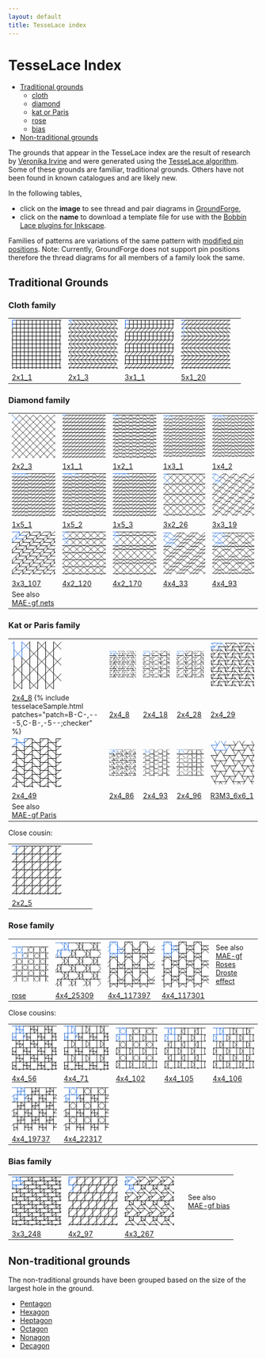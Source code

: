```yaml
---
layout: default
title: TesseLace index
---
```


[TesseLace.com]: https://tesselace.com
[GroundForge]: /GroundForge/tiles.html

TesseLace Index
==================
+ [Traditional grounds](#traditional-grounds)
   + [cloth](#cloth-family)
   + [diamond](#diamond-family)
   + [kat or Paris](#kat-or-paris-family)
   + [rose](#rose-family)
   + [bias](#bias-family)
+ [Non-traditional grounds](#non-traditional-grounds)

The grounds that appear in the TesseLace index are the result of research by [Veronika Irvine](https://tesselace.com/about) and were generated using the [TesseLace algorithm](https://tesselace.com/research/bridges2012/).  Some of these grounds are familiar, traditional grounds.  Others have not been found in known catalogues and are likely new.

In the following tables, 
* click on the **image** to see thread and pair diagrams in [GroundForge],
* click on the **name** to download a template file for use with the [Bobbin Lace plugins for Inkscape](https://tesselace.com/tools/inkscape-extension/).

Families of patterns are variations of the same pattern with [modified pin positions](/GroundForge/help/Reshape-Patterns).  Note: Currently, GroundForge does not support pin positions therefore the thread diagrams for all members of a family look the same.
   
Traditional Grounds
-------------------

### Cloth family

|     |     |     |     |     |
|:---|:---|:---|:---|:---|
[![](tl/cloth/2x1_1.png)][2x1_1] | [![](tl/cloth/2x1_3.png)][2x1_3] | [![](tl/cloth/3x1_1.png)][3x1_1] | [![](tl/cloth/5x1_20.png)][5x1_20]
<a href="tl/cloth/2x1_1.txt" download="2x1_1.txt">2x1_1</a> | <a href="tl/cloth/2x1_3.txt" download="2x1_3.txt">2x1_3</a> | <a href="tl/cloth/3x1_1.txt" download="3x1_1.txt">3x1_1</a> | <a href="tl/cloth/5x1_20.txt" download="5x1_20.txt">5x1_20</a>

### Diamond family

|     |     |     |     |     |
|:---|:---|:---|:---|:---|
[![](tl/4/2x2_3.png)][2x2_3] | [![](tl/4/1x1_1.png)][1x1_1] | [![](tl/4/1x2_1.png)][1x2_1] | [![](tl/4/1x3_1.png)][1x3_1] | [![](tl/4/1x4_2.png)][1x4_2]
<a href="tl/4/2x2_3.txt" download="2x2_3.txt">2x2_3</a> | <a href="tl/4/1x1_1.txt" download="1x1_1.txt">1x1_1</a> | <a href="tl/4/1x2_1.txt" download="1x2_1.txt">1x2_1</a> | <a href="tl/4/1x3_1.txt" download="1x3_1.txt">1x3_1</a> | <a href="tl/4/1x4_2.txt" download="1x4_2.txt">1x4_2</a>
[![](tl/4/1x5_1.png)][1x5_1] | [![](tl/4/1x5_2.png)][1x5_2] | [![](tl/4/1x5_3.png)][1x5_3] | [![](tl/4/3x2_26.png)][3x2_26] | [![](tl/4/3x3_19.png)][3x3_19]
<a href="tl/4/1x5_1.txt" download="1x5_1.txt">1x5_1</a> | <a href="tl/4/1x5_2.txt" download="1x5_2.txt">1x5_2</a> | <a href="tl/4/1x5_3.txt" download="1x5_3.txt">1x5_3</a> | <a href="tl/4/3x2_26.txt" download="3x2_26.txt">3x2_26</a> | <a href="tl/4/3x3_19.txt" download="3x3_19.txt">3x3_19</a>
[![](tl/4/3x3_107.png)][3x3_107] | [![](tl/4/4x2_120.png)][4x2_120] | [![](tl/4/4x2_170.png)][4x2_170] | [![](tl/4/4x4_33.png)][4x4_33] | [![](tl/4/4x4_93.png)][4x4_93]
<a href="tl/4/3x3_107.txt" download="3x3_107.txt">3x3_107</a> | <a href="tl/4/4x2_120.txt" download="4x2_120.txt">4x2_120</a> | <a href="tl/4/4x2_170.txt" download="4x2_170.txt">4x2_170</a> | <a href="tl/4/4x4_33.txt" download="4x4_33.txt">4x4_33</a> | <a href="tl/4/4x4_93.txt" download="4x4_93.txt">4x4_93</a>
See also<br> [MAE-gf nets](https://maetempels.github.io/MAE-gf/docs/nets#diagonal-net) |
 
### Kat or Paris family

|     |     |     |     |     |
|:---|:---|:---|:---|:---|
[![](tl/3_6/kat.png)][kat]  | [![](tl/3_6/2x4_8.png)][2x4_8] | [![](tl/3_6/2x4_18.png)][2x4_18] | [![](tl/3_6/2x4_28.png)][2x4_28] | [![](tl/3_6/2x4_29.png)][2x4_29]
  <a href="tl/3_6/kat.txt" download="kat.txt">2x4_8</a>  {% include tesselaceSample.html patches="patch=B-C-,---5,C-B-,-5--;checker" %} | <a href="tl/3_6/2x4_8.txt" download="2x4_8.txt">2x4_8</a> | <a href="tl/3_6/2x4_18.txt" download="2x4_18.txt">2x4_18</a> | <a href="tl/3_6/2x4_28.txt" download="2x4_28.txt">2x4_28</a> | <a href="tl/3_6/2x4_29.txt" download="2x4_29.txt">2x4_29</a>
[![](tl/3_6/2x4_49.png)][2x4_49] | [![](tl/3_6/2x4_86.png)][2x4_86] | [![](tl/3_6/2x4_93.png)][2x4_93] | [![](tl/3_6/2x4_96.png)][2x4_96] | [![](tl/3_6/R3M3_6x6_1.png)][R3M3_6x6_1]
<a href="tl/3_6/2x4_49.txt" download="2x4_49.txt">2x4_49</a>  | <a href="tl/3_6/2x4_86.txt" download="2x4_86.txt">2x4_86</a> | <a href="tl/3_6/2x4_93.txt" download="2x4_93.txt">2x4_93</a> |  <a href="tl/3_6/2x4_96.txt" download="2x4_96.txt">2x4_96</a> | <a href="tl/3_6/R3M3_6x6_1.txt" download="R3M3_6x6_1.txt">R3M3_6x6_1</a> | 
 See also<br> [MAE-gf Paris](https://maetempels.github.io/MAE-gf/docs/paris) | 
 
Close cousin:

|     |     |     |     |     |
|:---|:---|:---|:---|:---|
[![](tl/3_6/2x2_5.png)][2x2_5] |  
 <a href="tl/3_6/2x2_5.txt" download="2x2_5.txt">2x2_5</a> |   | 
 
### Rose family

|     |     |     |     |     |
|:---|:---|:---|:---|:---|
[![](tl/3_4_8/rose.png)][rose] |  [![](tl/3_4_8/4x4_25309.png)][4x4_25309] |  [![](tl/3_4_8/4x4_117397.png)][4x4_117397] |  [![](tl/3_4_8/4x4_117301.png)][4x4_117301] | See also<br> [MAE-gf Roses](https://maetempels.github.io/MAE-gf/docs/roses) <br> [Droste effect](/GroundForge/Droste-effect)
 <a href="tl/3_4_8/rose.txt" download="rose.txt">rose</a> |  <a href="tl/3_4_8/4x4_25309.txt" download="4x4_25309.txt">4x4_25309</a> |  <a href="tl/3_4_8/4x4_117397.txt" download="4x4_117397.txt">4x4_117397</a> | <a href="tl/3_4_8/4x4_117301.txt" download="4x4_117301.txt">4x4_117301</a>
 

Close cousins:

|     |     |     |     |     |
|:---|:---|:---|:---|:---|
[![](tl/3_4_8/4x4_56.png)][4x4_56] | [![](tl/3_4_7_8/4x4_71.png)][4x4_71] | [![](tl/3_4_7_8/4x4_102.png)][4x4_102] |  [![](tl/3_4_7/4x4_105.png)][4x4_105] |  [![](tl/3_4_7/4x4_106.png)][4x4_106]
 | <a href="tl/3_4_8/4x4_56.txt" download="4x4_56.txt">4x4_56</a> | <a href="tl/3_4_7_8/4x4_71.txt" download="4x4_71.txt">4x4_71</a> | <a href="tl/3_4_7_8/4x4_102.txt" download="4x4_102.txt">4x4_102</a> | <a href="tl/3_4_7/4x4_105.txt" download="4x4_105.txt">4x4_105</a> | <a href="tl/3_4_7/4x4_106.txt" download="4x4_106.txt">4x4_106</a>
[![](tl/3_4_8/4x4_19737.png)][4x4_19737] |  [![](tl/3_4_8/4x4_22317.png)][4x4_22317] |
 <a href="tl/3_4_8/4x4_19737.txt" download="4x4_19737.txt">4x4_19737</a> |  <a href="tl/3_4_8/4x4_22317.txt" download="4x4_22317.txt">4x4_22317</a>
 
### Bias family

|     |     |     |     |     |
|:---|:---|:---|:---|:---|
[![](tl/3_6/3x3_248.png)][3x3_248] | [![](tl/3_6/4x2_97.png)][4x2_97] | [![](tl/3_6/4x3_267.png)][4x3_267] |  | See also<br> [MAE-gf bias](https://maetempels.github.io/MAE-gf/docs/bias)
<a href="tl/3_6/3x3_248.txt" download="3x3_248.txt">3x3_248</a> | <a href="tl/3_6/4x2_97.txt" download="4x2_97.txt">4x2_97</a> | <a href="tl/3_6/4x3_267.txt" download="4x3_267.txt">4x3_267</a> |

Non-traditional grounds
-----------------------

The non-traditional grounds have been grouped based on the size of the largest hole in the ground.

* [Pentagon](5.md)
* [Hexagon](6.md)
* [Heptagon](7.md)
* [Octagon](8_9_10.md#8)
* [Nonagon](8_9_10.md#9)
* [Decagon](8_9_10.md#10) 

[2x1_1]: /GroundForge/tiles.html?patchWidth=12&patchHeight=12&tile=8,1&shiftColsSW=0&shiftRowsSW=2&shiftColsSE=1&shiftRowsSE=0&
[2x1_3]: /GroundForge/tiles.html?patchWidth=12&patchHeight=12&tile=6,2&shiftColsSW=0&shiftRowsSW=2&shiftColsSE=1&shiftRowsSE=0&
[3x1_1]: /GroundForge/tiles.html?patchWidth=12&patchHeight=12&tile=6,8,1&shiftColsSW=0&shiftRowsSW=3&shiftColsSE=1&shiftRowsSE=0&
[5x1_20]: /GroundForge/tiles.html?patchWidth=12&patchHeight=12&tile=6,6,6,2,2&shiftColsSW=0&shiftRowsSW=5&shiftColsSE=1&shiftRowsSE=0&

[1x1_1]: /GroundForge/tiles.html?patchWidth=12&patchHeight=12&tile=6&shiftColsSW=0&shiftRowsSW=1&shiftColsSE=1&shiftRowsSE=0&
[1x2_1]: /GroundForge/tiles.html?patchWidth=12&patchHeight=12&tile=53&shiftColsSW=0&shiftRowsSW=1&shiftColsSE=2&shiftRowsSE=0&
[1x3_1]: /GroundForge/tiles.html?patchWidth=12&patchHeight=12&tile=563&shiftColsSW=0&shiftRowsSW=1&shiftColsSE=3&shiftRowsSE=0&
[1x4_2]: /GroundForge/tiles.html?patchWidth=12&patchHeight=12&tile=5632&shiftColsSW=0&shiftRowsSW=1&shiftColsSE=4&shiftRowsSE=0&
[1x5_1]: /GroundForge/tiles.html?patchWidth=12&patchHeight=12&tile=56663&shiftColsSW=0&shiftRowsSW=1&shiftColsSE=5&shiftRowsSE=0&
[1x5_2]: /GroundForge/tiles.html?patchWidth=12&patchHeight=12&tile=56353&shiftColsSW=0&shiftRowsSW=1&shiftColsSE=5&shiftRowsSE=0&
[1x5_3]: /GroundForge/tiles.html?patchWidth=12&patchHeight=12&tile=56632&shiftColsSW=0&shiftRowsSW=1&shiftColsSE=5&shiftRowsSE=0&
[2x2_3]: /GroundForge/tiles.html?patchWidth=12&patchHeight=12&tile=5-,-5&shiftColsSW=0&shiftRowsSW=2&shiftColsSE=2&shiftRowsSE=0&
[3x3_19]: /GroundForge/tiles.html?patchWidth=12&patchHeight=12&tile=56-,6-5,-56&shiftColsSW=0&shiftRowsSW=3&shiftColsSE=3&shiftRowsSE=0&
[3x2_26]: /GroundForge/tiles.html?patchWidth=12&patchHeight=12&tile=53,5-,-5&shiftColsSW=0&shiftRowsSW=3&shiftColsSE=2&shiftRowsSE=0&
[3x3_107]: /GroundForge/tiles.html?patchWidth=12&patchHeight=12&tile=4-L,-L4,L4-&shiftColsSW=0&shiftRowsSW=3&shiftColsSE=3&shiftRowsSE=0&
[4x4_33]: /GroundForge/tiles.html?patchWidth=12&patchHeight=12&tile=566-,66-5,6-56,-566&shiftColsSW=0&shiftRowsSW=4&shiftColsSE=4&shiftRowsSE=0&
[4x4_93]: /GroundForge/tiles.html?patchWidth=12&patchHeight=12&tile=5632,56-2,5-5-,-535&shiftColsSW=0&shiftRowsSW=4&shiftColsSE=4&shiftRowsSE=0&
[4x2_120]: /GroundForge/tiles.html?patchWidth=12&patchHeight=12&tile=53,5-,35,-5&shiftColsSW=0&shiftRowsSW=4&shiftColsSE=2&shiftRowsSE=0&
[4x2_170]: /GroundForge/tiles.html?patchWidth=12&patchHeight=12&tile=53,53,5-,-5&shiftColsSW=0&shiftRowsSW=4&shiftColsSE=2&shiftRowsSE=0&

[2x2_5]: /GroundForge/tiles.html?patchWidth=12&patchHeight=12&tile=68,-4&shiftColsSW=0&shiftRowsSW=2&shiftColsSE=2&shiftRowsSE=0&

[kat]: /GroundForge/tiles.html?patchWidth=12&patchHeight=12&tile=B-C-,---5,C-B-,-5--&shiftColsSW=0&shiftRowsSW=4&shiftColsSE=4&shiftRowsSE=0& 
[R3M3_6x6_1]: /GroundForge/tiles.html?patchWidth=12&patchHeight=12&tile=5-O-E-,-E-5-O&shiftColsSW=0&shiftRowsSW=2&shiftColsSE=6&shiftRowsSE=0&
[2x4_18]: /GroundForge/tiles.html?patchWidth=12&patchHeight=12&tile=4-J4,35-7&shiftColsSW=0&shiftRowsSW=2&shiftColsSE=4&shiftRowsSE=0&
[2x4_28]: /GroundForge/tiles.html?patchWidth=12&patchHeight=12&tile=4-L8,25-1&shiftColsSW=0&shiftRowsSW=2&shiftColsSE=4&shiftRowsSE=0&
[2x4_29]: /GroundForge/tiles.html?patchWidth=12&patchHeight=12&tile=4-M9,25E-&shiftColsSW=0&shiftRowsSW=2&shiftColsSE=4&shiftRowsSE=0&
[2x4_49]: /GroundForge/tiles.html?patchWidth=12&patchHeight=12&tile=68-7,-124&shiftColsSW=0&shiftRowsSW=2&shiftColsSE=4&shiftRowsSE=0&
[2x4_8]: /GroundForge/tiles.html?patchWidth=12&patchHeight=12&tile=5-M9,-50F&shiftColsSW=0&shiftRowsSW=2&shiftColsSE=4&shiftRowsSE=0&
[2x4_85]: /GroundForge/tiles.html?patchWidth=12&patchHeight=12&tile=4-O0,9E-7&shiftColsSW=0&shiftRowsSW=2&shiftColsSE=4&shiftRowsSE=0&
[2x4_86]: /GroundForge/tiles.html?patchWidth=12&patchHeight=12&tile=4-O0,O04-&shiftColsSW=0&shiftRowsSW=2&shiftColsSE=4&shiftRowsSE=0&
[2x4_93]: /GroundForge/tiles.html?patchWidth=12&patchHeight=12&tile=58-1,-158&shiftColsSW=0&shiftRowsSW=2&shiftColsSE=4&shiftRowsSE=0&
[2x4_96]: /GroundForge/tiles.html?patchWidth=12&patchHeight=12&tile=5831,-4-7&shiftColsSW=0&shiftRowsSW=2&shiftColsSE=4&shiftRowsSE=0&

[rose]: /GroundForge/tiles.html?patchWidth=12&patchHeight=12&tile=5831,-4-7,3158,-7-4&shiftColsSW=0&shiftRowsSW=4&shiftColsSE=4&shiftRowsSE=0&
[4x4_25309]: /GroundForge/tiles.html?patchWidth=12&patchHeight=12&tile=4830,--77,3048,77--&shiftColsSW=0&shiftRowsSW=4&shiftColsSE=4&shiftRowsSE=0&
[4x4_117397]: /GroundForge/tiles.html?patchWidth=12&patchHeight=12&tile=437-,4-7-,8-15,8315&shiftColsSW=0&shiftRowsSW=4&shiftColsSE=4&shiftRowsSE=0&
[4x4_117301]: /GroundForge/tiles.html?patchWidth=12&patchHeight=12&tile=437-,4-73,7-43,734-&shiftColsSW=0&shiftRowsSW=4&shiftColsSE=4&shiftRowsSE=0&
[4x4_19737]: /GroundForge/tiles.html?patchWidth=12&patchHeight=12&tile=4831,-4-7,3158,88-4&shiftColsSW=0&shiftRowsSW=4&shiftColsSE=4&shiftRowsSE=0&
[4x4_22317]: /GroundForge/tiles.html?patchWidth=12&patchHeight=12&tile=4831,-117,3178,88-4&shiftColsSW=0&shiftRowsSW=4&shiftColsSE=4&shiftRowsSE=0&
[4x4_56]: /GroundForge/tiles.html?patchWidth=12&patchHeight=12&tile=4831,-488,3148,88-4&shiftColsSW=0&shiftRowsSW=4&shiftColsSE=4&shiftRowsSE=0&
[4x4_71]: /GroundForge/tiles.html?patchWidth=12&patchHeight=12&tile=4831,---7,3AB8,88-4&shiftColsSW=0&shiftRowsSW=4&shiftColsSE=4&shiftRowsSE=0&
[4x4_102]: /GroundForge/tiles.html?patchWidth=12&patchHeight=12&tile=B83A,-4-7,3158,-7--&shiftColsSW=0&shiftRowsSW=4&shiftColsSE=4&shiftRowsSE=0&
[4x4_105]: /GroundForge/tiles.html?patchWidth=12&patchHeight=12&tile=B83A,-4--,31CD,-7--&shiftColsSW=0&shiftRowsSW=4&shiftColsSE=4&shiftRowsSE=0&
[4x4_106]: /GroundForge/tiles.html?patchWidth=12&patchHeight=12&tile=B83A,---7,3AB8,-7--&shiftColsSW=0&shiftRowsSW=4&shiftColsSE=4&shiftRowsSE=0&
 
[3x3_248]: /GroundForge/tiles.html?patchWidth=12&patchHeight=12&tile=483,348,834&shiftColsSW=0&shiftRowsSW=3&shiftColsSE=3&shiftRowsSE=0&
[4x2_97]: /GroundForge/tiles.html?patchWidth=12&patchHeight=12&tile=68,4-,86,-4&shiftColsSW=0&shiftRowsSW=4&shiftColsSE=2&shiftRowsSE=0&
[4x3_267]: /GroundForge/tiles.html?patchWidth=12&patchHeight=12&tile=5-O,25-,430,-17&shiftColsSW=0&shiftRowsSW=4&shiftColsSE=3&shiftRowsSE=0&